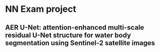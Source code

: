 # NN Exam project
## AER U-Net: attention-enhanced multi-scale residual U-Net structure for water body segmentation using Sentinel-2 satellite images

